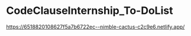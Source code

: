 # CodeClauseInternship_To-DoList
https://6518820108627f5a7b6722ec--nimble-cactus-c2c9e6.netlify.app/
